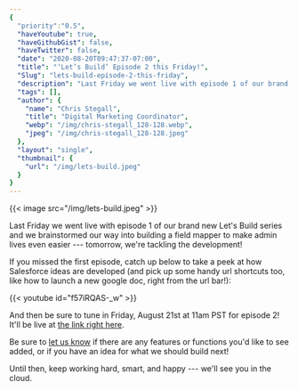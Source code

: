 ```yaml
---
{
  "priority":"0.5",
  "haveYoutube": true,
  "haveGithubGist": false,
  "haveTwitter": false,
  "date": "2020-08-20T09:47:37-07:00",
  "title": "‘Let’s Build’ Episode 2 this Friday!",
  "Slug": "lets-build-episode-2-this-friday",
  "description": "Last Friday we went live with episode 1 of our brand new Let’s Build series and we brainstormed our way into building a field mapper to…",
  "tags": [],
  "author": {
    "name": "Chris Stegall",
    "title": "Digital Marketing Coordinator",
    "webp": "/img/chris-stegall_128-128.webp",
    "jpeg": "/img/chris-stegall_128-128.jpeg"
  },
  "layout": "single",
  "thumbnail": {
    "url": "/img/lets-build.jpeg"
  }
}
---
```



{{< image src="/img/lets-build.jpeg" >}}

Last Friday we went live with episode 1 of our brand new Let's Build series and we brainstormed our way into building a field mapper to make admin lives even easier --- tomorrow, we're tackling the development!

If you missed the first episode, catch up below to take a peek at how Salesforce ideas are developed (and pick up some handy url shortcuts too, like how to launch a new google doc, right from the url bar!):

{{< youtube id="f57iRQAS-_w" >}}

And then be sure to tune in Friday, August 21st at 11am PST for episode 2! It'll be live at [the link right here](https://www.youtube.com/watch?v=P3Yz1SsVMk4).

Be sure to [let us know](https://www.mkpartners.com/contact/) if there are any features or functions you'd like to see added, or if you have an idea for what we should build next!

Until then, keep working hard, smart, and happy --- we'll see you in the cloud.
